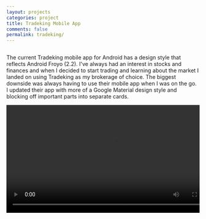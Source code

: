 ```yaml
---
layout: projects
categories: project
title: Tradeking Mobile App
comments: false
permalink: tradeking/
---
```

<div class="row clearfix">
	<div class="column full">
		<p>The current Tradeking mobile app for Android has a design style that reflects Android Froyo (2.2). I've always had an interest in stocks and finances and when I decided to start trading and learning about the market I landed on using Tradeking as my brokerage of choice. The biggest downside was always having to use their mobile app when I was on the go. I updated their app with more of a Google Material design style and blocking off important parts into separate cards. </p>
	</div>
</div>

<div class="row clearfix project-image">
	<div class="column third medium-half">
		<img class="drop-shadow" src="/img/proj/tradeking/img-2.jpg" alt="">
	</div>
	<div class="column third medium-half">
		<img class="drop-shadow" src="/img/proj/tradeking/img-3.jpg" alt="">
	</div>
	<div class="column third medium-half">
		<img class="drop-shadow" src="/img/proj/tradeking/img-4.jpg" alt="">
	</div>
	<div class="column third medium-half">
		<img class="drop-shadow" src="/img/proj/tradeking/img-5.jpg" alt="">
	</div>
	<div class="column third medium-half">
		<video class="drop-shadow" width="563px" controls><source src="/img/proj/tradeking/tradeking.mp4" type="video/mp4"></video>
	</div>
</div>

